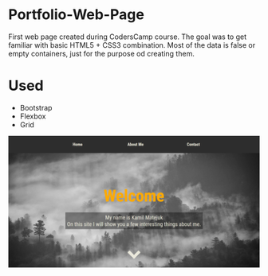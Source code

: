 # Portfolio-Web-Page
First web page created during CodersCamp course. The goal was to get familiar with basic HTML5 + CSS3 combination. 
Most of the data is false or empty containers, just for the purpose od creating them.

# Used
* Bootstrap
* Flexbox
* Grid

![](web-overview.png)
